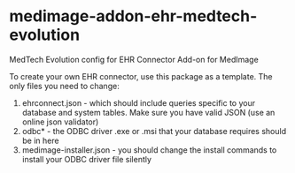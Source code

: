 # medimage-addon-ehr-medtech-evolution
MedTech Evolution config for EHR Connector Add-on for MedImage



To create your own EHR connector, use this package as a template. The only files
you need to change:

1. ehrconnect.json    			- which should include queries specific to your database 
									and system tables. Make sure you have valid JSON
									(use an online json validator)
2. odbc\*             			- the ODBC driver .exe or .msi that your database requires
									 should be in here
3. medimage-installer.json    	- you should change the install commands to install your
									ODBC driver file silently